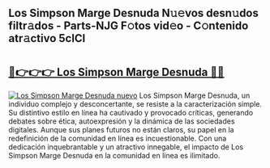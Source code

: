 ## Los Simpson Marge Desnuda N𝚞𝚎vos desn𝚞dos filtr𝚊dos - Parts-NJG F𝚘tos vid𝚎o - C𝚘ntenido atr𝚊ctivo 5clCl

# <h2><a href="http://mb0hzz.tromn.icu/?c=Los+Simpson+Marge+Desnuda">🔗👉👉👉 Los Simpson Marge Desnuda 🔗🔗</a></h2>

[![Los Simpson Marge Desnuda nuevo](https://i.imgur.com/pEAQMta.gif)](http://mb0hzz.tromn.icu/?c=Los+Simpson+Marge+Desnuda)
Los Simpson Marge Desnuda, un individuo complejo y desconcertante, se resiste a la caracterización simple. Su distintivo estilo en línea ha cautivado y provocado críticas, generando debates sobre ética, autoexpresión y la dinámica de las sociedades digitales. Aunque sus planes futuros no están claros, su papel en la redefinición de la comunidad en línea es incuestionable. Con una dedicación inquebrantable y un atractivo innegable, el impacto de Los Simpson Marge Desnuda en la comunidad en línea es ilimitado.
